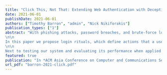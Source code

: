 ```yaml
---
title: "Click This, Not That: Extending Web Authentication with Deception"
date: 2021-06-01
publishDate: 2021-06-01
authors: ["Timothy Barron", "admin", "Nick Nikiforakis"]
publication_types: ["1"]
abstract: "With phishing attacks, password breaches, and brute-force login attacks presenting constant threats, it is clear that passwords alone are inadequate for protecting the web applications entrusted with our personal data. Instead, web applications should practice defense in depth and give users multiple ways to secure their accounts.
\n\n
In this paper we propose login rituals, which define actions that a user must take to authenticate, and web tripwires, which define actions that a user must not take to remain authenticated. These actions outline expected behavior of users familiar with their individual setups on applications they use often. We show how we can detect and prevent intrusions from web attackers lacking this familiarity with their victim’s behavior. We design a modular and application-agnostic system that incorporates these two mechanisms, allowing us to add an additional layer of deception-based security to existing web applications without modifying the applications themselves.
\n\n
Next to testing our system and evaluating its performance when applied to five popular open-source web applications, we demonstrate the promising nature of these mechanisms through a user study. Specifically, we evaluate the detection rate of tripwires against simulated attackers, 88% of whom clicked on at least one tripwire. We also observe web users' creation of personalized login rituals and evaluate the practicality and memorability of these rituals over time. Out of 39 user-created rituals, all of them are unique and 79% of users were able to reproduce their rituals even a week after creation."
featured: true
publication: "In *ACM Asia Conference on Computer and Communications Security (AsiaCCS)*, 2021"
url_pdf: "barron-2021-click.pdf"
---
```

